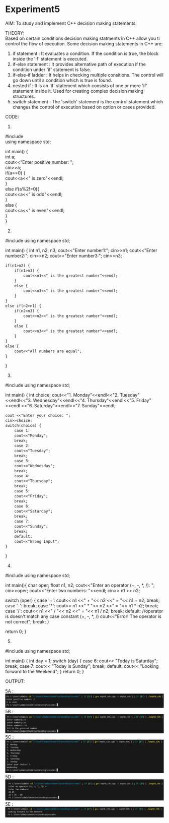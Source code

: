 # Experiment5

AIM: To study and implement C++ decision making statements. <br>

THEORY: <br>
Based on certain conditions decision making statments in C++ allow you ti control the flow of execution. Some decision making statements in C++ are: <br>
1) if statement : It evaluates a condition. If the condition is true, the block inside the 'if' statement is executed. <br>
2) if-else statement : It provides alternative path of execution if the condition under 'if' statement is false. <br>
3) if-else-if ladder : It helps in checking multiple consitions. The control will go down until a condition which is true is found. <br>
4) nested if : It is an 'if' statement which consists of one or more 'if' statement inside it. Used for creating complex decision making structures. <br>
5) switch statement : The 'switch' statement is the control statement which changes the control of execution based on option or cases provided.

CODE: <BR>
1) <BR>
#include<iostream> <BR>
using namespace std; <BR>

int main() { <BR>
    int  a; <BR>
    cout<<"Enter positive number: "; <BR>
    cin>>a; <BR>
    if(a==0) { <BR>
        cout<<a<<" is zero"<<endl; <BR>
    } <BR>
    else if(a%2!=0){ <BR>
        cout<<a<<" is odd"<<endl; <BR>
    } <BR>
    else { <BR>
        cout<<a<<" is even"<<endl; <BR>
    } <BR>
}  <BR>


2)
#include<iostream>
using namespace std;

int main() {
    int  n1, n2, n3;
    cout<<"Enter number1:";
    cin>>n1;
    cout<<"Enter number2:";
    cin>>n2;
    cout<<"Enter number3:";
    cin>>n3;

    if(n1>n2) {
        if(n1>n3) {
            cout<<n1<<" is the greatest number"<<endl;
        }
        else {
            cout<<n3<<" is the greatest number"<<endl;
        }
    }
    else if(n2>n1) {
        if(n2>n3) {
            cout<<n2<<" is the greatest number"<<endl;
        }
        else {
            cout<<n3<<" is the greatest number"<<endl;
        }
    }
    else {
        cout<<"All numbers are equal";
    }
} <BR>


3)
#include<iostream>
using namespace std;

int main() {
    int choice;
    cout<<"1. Monday"<<endl<<"2. Tuesday"<<endl<<"3. Wednesday"<<endl<<"4. Thursday"<<endl<<"5. Friday"<<endl
    <<"6. Saturday"<<endl<<"7. Sunday"<<endl;
    
    cout <<"Enter your choice: ";
    cin>>choice;
    switch(choice) {
        case 1:
        cout<<"Monday";
        break;
        case 2:
        cout<<"Tuesday";
        break;
        case 3:
        cout<<"Wednesday";
        break;
        case 4:
        cout<<"Thursday";
        break;
        case 5:
        cout<<"Friday";
        break;
        case 6:
        cout<<"Saturday";
        break;
        case 7:
        cout<<"Sunday";
        break;
        default:
        cout<<"Wrong Input";
    }
} <BR>


4)
#include <iostream>
using namespace std;

int main(){
char oper;
float n1, n2;
cout<<"Enter an operator (+, -, *, /): ";
cin>>oper;
cout<<"Enter two numbers: "<<endl;
cin>> n1 >> n2;

switch (oper) {
case '+':
cout<< n1 <<" + "<< n2 <<" = "<< n1 + n2;
break;
case '-':
break;
case '*':
cout<< n1 <<" * "<< n2 <<" = "<< n1 * n2;
break;
case '/':
cout<< n1 <<" / "<< n2 <<" = "<< n1 / n2;
break;
default:
//operator is doesn't match any case constant (+, -, *, /)
cout<<"Error! The operator is not correct";
break;
    }

return 0;
} <BR>


5)
#include <iostream>
using namespace std;

int main() {
int day = 1;
  switch (day) {
    case 6:
cout<< "Today is Saturday";
      break;
    case 7:
cout<< "Today is Sunday";
      break;
    default:
cout<< "Looking forward to the Weekend";
  }
  return 0;
} <BR>


OUTPUT: <BR>

5A : <BR>
![5A](https://github.com/sarakanyal03/CDS_Experiment5/blob/main/a.png)
5B : <BR>
![5B](https://github.com/sarakanyal03/CDS_Experiment5/blob/main/b.png)
5C : <BR>
![5C](https://github.com/sarakanyal03/CDS_Experiment5/blob/main/c.png)
5D : <BR>
![5D](https://github.com/sarakanyal03/CDS_Experiment5/blob/main/d.png)
5E : <BR>
![5E](https://github.com/sarakanyal03/CDS_Experiment5/blob/main/e.png)
